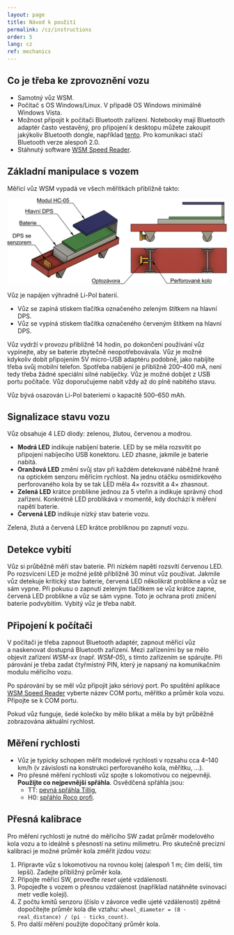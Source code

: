 ```yaml
---
layout: page
title: Návod k použití
permalink: /cz/instructions
order: 5
lang: cz
ref: mechanics
---
```


## Co je třeba ke zprovoznění vozu

 * Samotný vůz WSM.
 * Počítač s OS Windows/Linux. V případě OS Windows minimálně Windows Vista.
 * Možnost připojit k počítači Bluetooth zařízení. Notebooky mají Bluetooth
   adaptér často vestavěný, pro připojení k desktopu můžete zakoupit jakýkoliv
   Bluetooth dongle, například [tento](https://www.tsbohemia.cz/gembird-usb-bluetooth-v4-0-dongle_d253531.html).
   Pro komunikaci stačí Bluetooth verze alespoň 2.0.
 * Stáhnutý software [WSM Speed Reader](/cz/speed-reader).

## Základní manipulace s vozem

Měřicí vůz WSM vypadá ve všech měřítkách přibližně takto:

![Nákres mechaniky WSM](/assets/img/wsm-3d-cz.png)

Vůz je napájen výhradně Li-Pol baterií.

* Vůz se zapíná stiskem tlačítka označeného zeleným štítkem na hlavní DPS.
* Vůz se vypíná stiskem tlačítka označeného červeným štítkem na hlavní DPS.

Vůz vydrží v provozu přibližně 14 hodin, po dokončení používání vůz vypínejte,
aby se baterie zbytečně neopotřebovávala. Vůz je možné kdykoliv dobít připojením
5V micro-USB adaptéru podobně, jako nabíjíte třeba svůj mobilní telefon. Spotřeba
nabíjení je přibližně 200–400 mA, není tedy třeba žádné speciální silné
nabíječky. Vůz je možné dobíjet z USB portu počítače. Vůz doporučujeme nabít
vždy až do plně nabitého stavu.

Vůz bývá osazován Li-Pol bateriemi o kapacitě 500–650 mAh.

## Signalizace stavu vozu

Vůz obsahuje 4 LED diody: zelenou, žlutou, červenou a modrou.

* **Modrá LED** indikuje nabíjení baterie. LED by se měla rozsvítit po
  připojení nabíjecího USB konektoru. LED zhasne, jakmile je baterie nabitá.
* **Oranžová LED** změní svůj stav při každém detekované náběžné hraně na optickém
  senzoru měřícím rychlost. Na jednu otáčku osmidírkového perforovaného kola by
  se tak LED měla 4× rozsvítit a 4× zhasnout.
* **Zelená LED** krátce problikne jednou za 5 vteřin a indikuje správný chod
  zařízení. Konkrétně LED problikává v momentě, kdy dochází k měření napětí
  baterie.
* **Červená LED** indikuje nízký stav baterie vozu.

Zelená, žlutá a červená LED krátce probliknou po zapnutí vozu.

## Detekce vybití

Vůz si průběžně měří stav baterie. Při nízkém napětí rozsvítí červenou LED.
Po rozsvícení LED je možné ještě přibližně 30 minut vůz používat. Jakmile vůz
detekuje kritický stav baterie, červená LED několikrát problikne a vůz se
sám vypne. Při pokusu o zapnutí zeleným tlačítkem se vůz krátce zapne, červená
LED problikne a vůz se sám vypne. Toto je ochrana proti zničení baterie
podvybitím. Vybitý vůz je třeba nabít.

## Připojení k počítači

V počítači je třeba zapnout Bluetooth adaptér, zapnout měřicí vůz a naskenovat
dostupná Bluetooth zařízení. Mezi zařízeními by se mělo objevit zařízení
*WSM-xx* (např. *WSM-05*), s tímto zařízením se spárujte. Při párování je třeba
zadat čtyřmístný PIN, který je napsaný na komunikačním modulu měřicího vozu.

Po spárování by se měl vůz připojit jako sériový port. Po spuštění aplikace
[WSM Speed Reader](/cz/speed-reader) vyberte název COM portu, měřítko a průměr
kola vozu. Připojte se k COM portu.

Pokud vůz funguje, šedé kolečko by mělo blikat a měla by být průběžně
zobrazována aktuální rychlost.

## Měření rychlosti

 * Vůz je typicky schopen měřit modelové rychlosti v rozsahu cca 4–140 km/h
   (v závislosti na konstrukci perforovaného kola, měřítku, ...).
 * Pro přesné měření rychlosti vůz spojte s lokomotivou co nejpevněji.
   **Použijte co nejpevnější spřáhla**. Osvědčená spřáhla jsou:
    - TT: [pevná spřáhla Tillig](https://www.itvlaky.cz/sprahla/1-par-pevna-sprahla-do-sachty-nem-tj--v-baleni-2-ks--tillig-08828x/),
    - H0: [spřáhlo Roco profi](https://www.itvlaky.cz/sprahla/h0-sprahlo-roco-profi--pro-sachtu-nem-362--4ks-roco-40270/).

## Přesná kalibrace

Pro měření rychlosti je nutné do měřicího SW zadat průměr modelového kola vozu
a to ideálně s přesností na setinu milimetru. Pro skutečně precizní kalibraci
je možné průměr kola změřit jízdou vozu:

 1. Připravte vůz s lokomotivou na rovnou kolej (alespoň 1 m; čím delší, tím
    lepší). Zadejte přibližný průměr kola.
 2. Připojte měřicí SW, proveďte _reset_ ujeté vzdálenosti.
 3. Popojeďte s vozem o přesnou vzdálenost (například natáhněte svinovací metr
    vedle kolejí).
 4. Z počtu kmitů senzoru (číslo v závorce vedle ujeté vzdálenosti) zpětně
    dopočítejte průměr kola dle vztahu:
    `wheel_diameter = (8 · real_distance) / (pi · ticks_count)`.
 5. Pro další měření použijte dopočítaný průměr kola.
